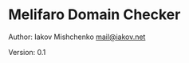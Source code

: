 Melifaro Domain Checker
=======================
Author: Iakov Mishchenko <mail@iakov.net>

Version: 0.1



